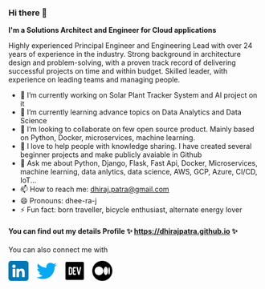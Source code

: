 ### Hi there 👋

__I'm a Solutions Architect and Engineer for Cloud applications__

Highly experienced Principal Engineer and Engineering Lead with over 24 years of experience in the
industry. Strong background in architecture design and problem-solving, with a proven track record of
delivering successful projects on time and within budget. Skilled leader, with experience on leading
teams and managing people.

- 🔭 I’m currently working on Solar Plant Tracker System and AI project on it
- 🌱 I’m currently learning advance topics on Data Analytics and Data Science
- 👯 I’m looking to collaborate on few open source product. Mainly based on Python, Docker, microservices, machine learning.
- 🤔 I love to help people with knowledge sharing. I have created several beginner projects and make publicly avaiable in Github
- 💬 Ask me about Python, Django, Flask, Fast Api, Docker, Microservices, machine learning, data anlytics, data science, AWS, GCP, Azure, CI/CD, IoT...
- 📫 How to reach me: dhiraj.patra@gmail.com
- 😄 Pronouns: dhee-ra-j
- ⚡ Fun fact: born traveller, bicycle enthusiast, alternate energy lover

#### You can find out my details Profile ✨ https://dhirajpatra.github.io ✨

You can also connect me with

<a href="https://www.linkedin.com/in/dhirajpatra/" target="_blank"><img src="linkedin.png" height=40 width=40></img></a> &nbsp;&nbsp; <a href="https://www.twitter.com/in/dhirajpatra/" target="_blank"><img src="twitter.png" height=40 width=40></img></a> &nbsp;&nbsp; <a href="https://dev.to/dhirajpatra" target="_blank"><img src="dev.png" height=40 width=40></img></a> &nbsp;&nbsp; <a href="https://dhirajpatra.medium.com" target="_blank"><img src="medium.png" height=40 width=40></img></a>
